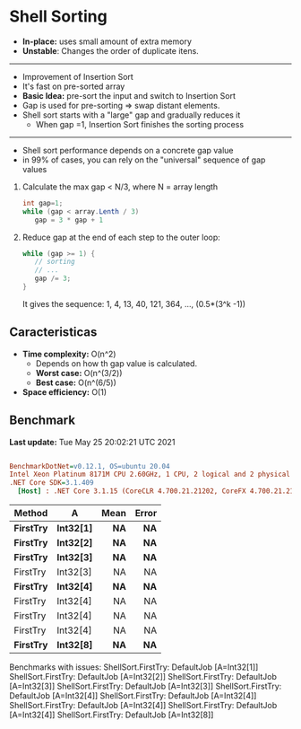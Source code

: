 ﻿# Shell Sorting
- **In-place:** uses small amount of extra memory
- **Unstable**: Changes the order of duplicate itens.

---

- Improvement of Insertion Sort
- It's fast on pre-sorted array
- **Basic Idea:** pre-sort the input and switch to Insertion Sort
- Gap is used for pre-sorting => swap distant elements.
- Shell sort starts with a "large" gap and gradually reduces it
  - When gap =1, Insertion Sort finishes the sorting process

---

- Shell sort performance depends on a concrete gap value
- in 99% of cases, you can rely on the "universal" sequence of gap values

1. Calculate the max gap < N/3, where N = array length
   ```csharp
   int gap=1;
   while (gap < array.Lenth / 3) 
      gap = 3 * gap + 1
   ```
1. Reduce gap at the end of each step to the outer loop:
   ```csharp
   while (gap >= 1) {
      // sorting
      // ...
      gap /= 3;
   }
   ```
   It gives the sequence: 1, 4, 13, 40, 121, 364, ..., (0.5*(3^k -1))

## Caracteristicas
- **Time complexity:** O(n^2)
  - Depends on how th gap value is calculated.
  - **Worst case:** O(n^(3/2))
  - **Best case:** O(n^(6/5))
- **Space efficiency:** O(1)

## Benchmark

**Last update:** Tue May 25 20:02:21 UTC 2021

``` ini

BenchmarkDotNet=v0.12.1, OS=ubuntu 20.04
Intel Xeon Platinum 8171M CPU 2.60GHz, 1 CPU, 2 logical and 2 physical cores
.NET Core SDK=3.1.409
  [Host] : .NET Core 3.1.15 (CoreCLR 4.700.21.21202, CoreFX 4.700.21.21402), X64 RyuJIT


```
|   Method |        A | Mean | Error |
|--------- |--------- |-----:|------:|
| **FirstTry** | **Int32[1]** |   **NA** |    **NA** |
| **FirstTry** | **Int32[2]** |   **NA** |    **NA** |
| **FirstTry** | **Int32[3]** |   **NA** |    **NA** |
| FirstTry | Int32[3] |   NA |    NA |
| **FirstTry** | **Int32[4]** |   **NA** |    **NA** |
| FirstTry | Int32[4] |   NA |    NA |
| FirstTry | Int32[4] |   NA |    NA |
| FirstTry | Int32[4] |   NA |    NA |
| **FirstTry** | **Int32[8]** |   **NA** |    **NA** |

Benchmarks with issues:
  ShellSort.FirstTry: DefaultJob [A=Int32[1]]
  ShellSort.FirstTry: DefaultJob [A=Int32[2]]
  ShellSort.FirstTry: DefaultJob [A=Int32[3]]
  ShellSort.FirstTry: DefaultJob [A=Int32[3]]
  ShellSort.FirstTry: DefaultJob [A=Int32[4]]
  ShellSort.FirstTry: DefaultJob [A=Int32[4]]
  ShellSort.FirstTry: DefaultJob [A=Int32[4]]
  ShellSort.FirstTry: DefaultJob [A=Int32[4]]
  ShellSort.FirstTry: DefaultJob [A=Int32[8]]
